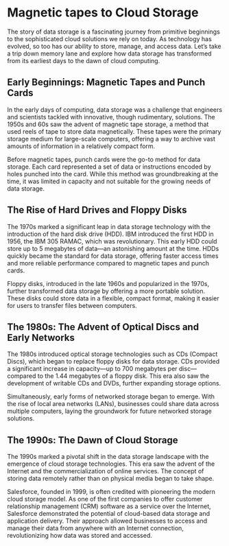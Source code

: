 # Magnetic tapes to Cloud Storage

The story of data storage is a fascinating journey from primitive beginnings to the sophisticated cloud solutions we rely on today. As technology has evolved, so too has our ability to store, manage, and access data. Let’s take a trip down memory lane and explore how data storage has transformed from its earliest days to the dawn of cloud computing.

## **Early Beginnings: Magnetic Tapes and Punch Cards**

In the early days of computing, data storage was a challenge that engineers and scientists tackled with innovative, though rudimentary, solutions. The 1950s and 60s saw the advent of magnetic tape storage, a method that used reels of tape to store data magnetically. These tapes were the primary storage medium for large-scale computers, offering a way to archive vast amounts of information in a relatively compact form.

Before magnetic tapes, punch cards were the go-to method for data storage. Each card represented a set of data or instructions encoded by holes punched into the card. While this method was groundbreaking at the time, it was limited in capacity and not suitable for the growing needs of data storage.

## **The Rise of Hard Drives and Floppy Disks**

The 1970s marked a significant leap in data storage technology with the introduction of the hard disk drive (HDD). IBM introduced the first HDD in 1956, the IBM 305 RAMAC, which was revolutionary. This early HDD could store up to 5 megabytes of data—an astonishing amount at the time. HDDs quickly became the standard for data storage, offering faster access times and more reliable performance compared to magnetic tapes and punch cards.

Floppy disks, introduced in the late 1960s and popularized in the 1970s, further transformed data storage by offering a more portable solution. These disks could store data in a flexible, compact format, making it easier for users to transfer files between computers.

## **The 1980s: The Advent of Optical Discs and Early Networks**

The 1980s introduced optical storage technologies such as CDs (Compact Discs), which began to replace floppy disks for data storage. CDs provided a significant increase in capacity—up to 700 megabytes per disc—compared to the 1.44 megabytes of a floppy disk. This era also saw the development of writable CDs and DVDs, further expanding storage options.

Simultaneously, early forms of networked storage began to emerge. With the rise of local area networks (LANs), businesses could share data across multiple computers, laying the groundwork for future networked storage solutions.

## **The 1990s: The Dawn of Cloud Storage**

The 1990s marked a pivotal shift in the data storage landscape with the emergence of cloud storage technologies. This era saw the advent of the Internet and the commercialization of online services. The concept of storing data remotely rather than on physical media began to take shape.

Salesforce, founded in 1999, is often credited with pioneering the modern cloud storage model. As one of the first companies to offer customer relationship management (CRM) software as a service over the Internet, Salesforce demonstrated the potential of cloud-based data storage and application delivery. Their approach allowed businesses to access and manage their data from anywhere with an Internet connection, revolutionizing how data was stored and accessed.
